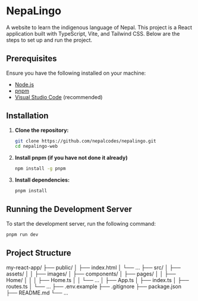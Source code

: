 # NepaLingo

A website to learn the indigenous language of Nepal. This project is a React application built with TypeScript, Vite, and Tailwind CSS. Below are the steps to set up and run the project.

## Prerequisites

Ensure you have the following installed on your machine:

- [Node.js](https://nodejs.org/en/download/)
- [pnpm](https://pnpm.io/installation)
- [Visual Studio Code](https://code.visualstudio.com/) (recommended)

## Installation

1. **Clone the repository:**

   ```sh
   git clone https://github.com/nepalcodes/nepalingo.git
   cd nepalingo-web
   ```

2. **Install pnpm (if you have not done it already)**
   ```sh
   npm install -g pnpm
   ```
3. **Install dependencies:**

   ```sh
   pnpm install
   ```

## Running the Development Server

To start the development server, run the following command:

```sh
pnpm run dev
```

## Project Structure

my-react-app/
├── public/
│ ├── index.html
│ └── ...
├── src/
│ ├── assets/
│ │ ├── images/
│ ├── components/
│ ├── pages/
│ │ ├── Home/
│ │ │ ├── Home.ts
│ │ └── ...
│ ├── App.ts
│ ├── index.ts
│ ├── routes.ts
│ └── ...
├── .env.example
├── .gitignore
├── package.json
├── README.md
└── ...
